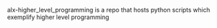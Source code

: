 alx-higher_level_programming is a repo that hosts python scripts which exemplify higher level programming
